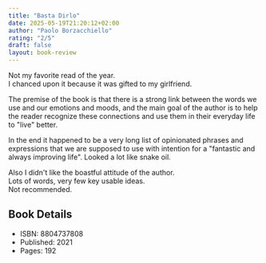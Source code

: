 ```yaml
---
title: "Basta Dirlo"
date: 2025-05-19T21:20:12+02:00
author: "Paolo Borzacchiello"
rating: "2/5"
draft: false
layout: book-review
---
```


Not my favorite read of the year.<br> I chanced upon it because it was gifted to
my girlfriend.

The premise of the book is that there is a strong link between the words we use
and our emotions and moods, and the main goal of the author is to help the
reader recognize these connections and use them in their everyday life to "live"
better.

In the end it happened to be a very long list of opinionated phrases and
expressions that we are supposed to use with intention for a "fantastic and
always improving life". Looked a lot like snake oil.

Also I didn't like the boastful attitude of the author.<br> Lots of words, very
few key usable ideas.<br> Not recommended.

## Book Details

- ISBN: 8804737808
- Published: 2021
- Pages: 192
